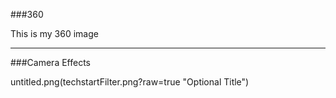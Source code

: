 ###360

This is my 360 image
<script src="//360.vizor.io/scripts/embed.js" data-vizorurl="https://360.vizor.io/embed/v/x47p" ></script>

***

###Camera Effects

untitled.png(techstartFilter.png?raw=true "Optional Title")


